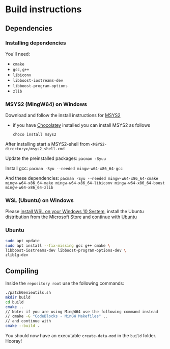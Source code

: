 # Build instructions

## Dependencies

### Installing dependencies

You'll need:
- `cmake`
- `gcc`, `g++`
- `libiconv`
- `libboost-iostreams-dev`
- `libboost-program-options`
- `zlib`


### MSYS2 (MingW64) on Windows
Download and follow the install instructions for [MSYS2](https://www.msys2.org/)
  - if you have [Chocolatey](chocolatey.org/) installed you can install MSYS2 as follows

    `choco install msys2`

After installing start a MSYS2-shell from `<MSYS2-directory>/msys2_shell.cmd`

Update the preinstalled packages: `pacman -Syuu`

Install gcc: `pacman -Syu --needed mingw-w64-x86_64-gcc `

And these dependencies:
`pacman -Syu --needed mingw-w64-x86_64-cmake mingw-w64-x86_64-make mingw-w64-x86_64-libiconv mingw-w64-x86_64-boost mingw-w64-x86_64-zlib`

### WSL (Ubuntu) on Windows

Please [install WSL on your Windows 10 System](https://docs.microsoft.com/en-us/windows/wsl/install-win10), install the Ubuntu distribution from the Microsoft Store and continue with [Ubuntu](#ubuntu)

### Ubuntu

```sh
sudo apt update 
sudo apt install --fix-missing gcc g++ cmake \
libboost-iostreams-dev libboost-program-options-dev \
zlib1g-dev
```

## Compiling

Inside the `repository root` use the following commands:

```sh
./patchGenieutils.sh
mkdir build
cd build
cmake ..
// Note: if you are using MingW64 use the following command instead
// cmake -G "CodeBlocks - MinGW Makefiles" .. 
// and continue with 
cmake --build .
```




You should now have an executable `create-data-mod` in the `build` folder. Hooray!
